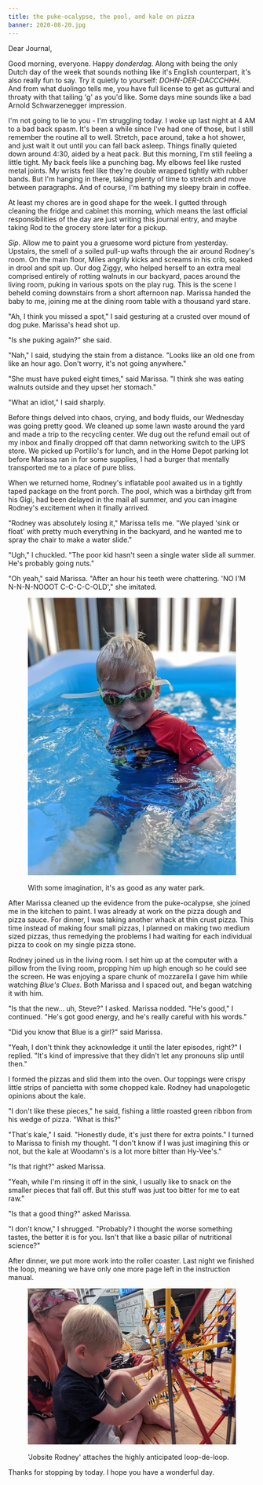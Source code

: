 ```yaml
---
title: the puke-ocalypse, the pool, and kale on pizza
banner: 2020-08-20.jpg
---
```


Dear Journal,

Good morning, everyone.  Happy _donderdag_.  Along with being the only
Dutch day of the week that sounds nothing like it's English
counterpart, it's also really fun to say.  Try it quietly to yourself:
_DOHN-DER-DACCCHHH_.  And from what duolingo tells me, you have full
license to get as guttural and throaty with that tailing 'g' as you'd
like.  Some days mine sounds like a bad Arnold Schwarzenegger
impression.

I'm not going to lie to you - I'm struggling today.  I woke up last
night at 4 AM to a bad back spasm.  It's been a while since I've had
one of those, but I still remember the routine all to well.  Stretch,
pace around, take a hot shower, and just wait it out until you can
fall back asleep.  Things finally quieted down around 4:30, aided by a
heat pack.  But this morning, I'm still feeling a little tight.  My
back feels like a punching bag.  My elbows feel like rusted metal
joints.  My wrists feel like they're double wrapped tightly with
rubber bands.  But I'm hanging in there, taking plenty of time to
stretch and move between paragraphs.  And of course, I'm bathing my
sleepy brain in coffee.

At least my chores are in good shape for the week.  I gutted through
cleaning the fridge and cabinet this morning, which means the last
official responsibilities of the day are just writing this journal
entry, and maybe taking Rod to the grocery store later for a pickup.

_Sip_.  Allow me to paint you a gruesome word picture from yesterday.
Upstairs, the smell of a soiled pull-up wafts through the air around
Rodney's room.  On the main floor, Miles angrily kicks and screams in
his crib, soaked in drool and spit up.  Our dog Ziggy, who helped
herself to an extra meal comprised entirely of rotting walnuts in our
backyard, paces around the living room, puking in various spots on the
play rug.  This is the scene I beheld coming downstairs from a short
afternoon nap.  Marissa handed the baby to me, joining me at the
dining room table with a thousand yard stare.

"Ah, I think you missed a spot," I said gesturing at a crusted over
mound of dog puke.  Marissa's head shot up.

"Is she puking again?" she said.

"Nah," I said, studying the stain from a distance.  "Looks like an old
one from like an hour ago.  Don't worry, it's not going anywhere."

"She must have puked eight times," said Marissa.  "I think she was
eating walnuts outside and they upset her stomach."

"What an idiot," I said sharply.

Before things delved into chaos, crying, and body fluids, our
Wednesday was going pretty good.  We cleaned up some lawn waste around
the yard and made a trip to the recycling center.  We dug out the
refund email out of my inbox and finally dropped off that damn
networking switch to the UPS store.  We picked up Portillo's for
lunch, and in the Home Depot parking lot before Marissa ran in for
some supplies, I had a burger that mentally transported me to a place
of pure bliss.

When we returned home, Rodney's inflatable pool awaited us in a
tightly taped package on the front porch.  The pool, which was a
birthday gift from his Gigi, had been delayed in the mail all summer,
and you can imagine Rodney's excitement when it finally arrived.

"Rodney was absolutely losing it," Marissa tells me.  "We played 'sink
or float' with pretty much everything in the backyard, and he wanted
me to spray the chair to make a water slide."

"Ugh," I chuckled.  "The poor kid hasn't seen a single water slide all
summer.  He's probably going nuts."

"Oh yeah," said Marissa.  "After an hour his teeth were chattering.
'NO I'M N-N-N-NOOOT C-C-C-C-OLD'," she imitated.

<figure>
  <a href="/images/rodneys-pool-2020-08-20.jpg">
    <img alt="rodneys pool 2020 08 20" src="/images/rodneys-pool-2020-08-20.jpg"/>
  </a>
  <figcaption>
    <p>With some imagination, it's as good as any water park.</p>
  </figcaption>
</figure>

After Marissa cleaned up the evidence from the puke-ocalypse, she
joined me in the kitchen to paint.  I was already at work on the pizza
dough and pizza sauce.  For dinner, I was taking another whack at thin
crust pizza.  This time instead of making four small pizzas, I planned
on making two medium sized pizzas, thus remedying the problems I had
waiting for each individual pizza to cook on my single pizza stone.

Rodney joined us in the living room.  I set him up at the computer
with a pillow from the living room, propping him up high enough so he
could see the screen.  He was enjoying a spare chunk of mozzarella I
gave him while watching _Blue's Clues_.  Both Marissa and I spaced
out, and began watching it with him.

"Is that the new... uh, Steve?" I asked.  Marissa nodded.  "He's
good," I continued.  "He's got good energy, and he's really careful
with his words."

"Did you know that Blue is a girl?" said Marissa.

"Yeah, I don't think they acknowledge it until the later episodes,
right?" I replied.  "It's kind of impressive that they didn't let any
pronouns slip until then."

I formed the pizzas and slid them into the oven.  Our toppings were
crispy little strips of pancietta with some chopped kale.  Rodney had
unapologetic opinions about the kale.

"I don't like these pieces," he said, fishing a little roasted green
ribbon from his wedge of pizza.  "What is this?"

"That's kale," I said.  "Honestly dude, it's just there for extra
points."  I turned to Marissa to finish my thought.  "I don't know if
I was just imagining this or not, but the kale at Woodamn's is a lot
more bitter than Hy-Vee's."

"Is that right?" asked Marissa.

"Yeah, while I'm rinsing it off in the sink, I usually like to snack
on the smaller pieces that fall off.  But this stuff was just too
bitter for me to eat raw."

"Is that a good thing?" asked Marissa.

"I don't know," I shrugged.  "Probably?  I thought the worse something
tastes, the better it is for you.  Isn't that like a basic pillar of
nutritional science?"

After dinner, we put more work into the roller coaster.  Last night we
finished the loop, meaning we have only one more page left in the
instruction manual.

<figure>
  <a href="/images/the-loop-2020-08-20.jpg">
    <img alt="the loop 2020 08 20" src="/images/the-loop-2020-08-20.jpg"/>
  </a>
  <figcaption>
    <p>'Jobsite Rodney' attaches the highly anticipated loop-de-loop.</p>
  </figcaption>
</figure>

Thanks for stopping by today.  I hope you have a wonderful day.
